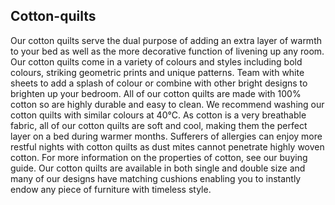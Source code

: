 ## Cotton-quilts

Our cotton quilts serve the dual purpose of adding an extra layer of warmth to your bed as well as the more decorative function of livening up any room. Our cotton quilts come in a variety of colours and styles including bold colours, striking geometric prints and unique patterns. Team with white sheets to add a splash of colour or combine with other bright designs to brighten up your bedroom. All of our cotton quilts are made with 100% cotton so are highly durable and easy to clean. We recommend washing our cotton quilts with similar colours at 40°C. As cotton is a very breathable fabric, all of our cotton quilts are soft and cool, making them the perfect layer on a bed during warmer months. Sufferers of allergies can enjoy more restful nights with cotton quilts as dust mites cannot penetrate highly woven cotton. For more information on the properties of cotton, see our buying guide. Our cotton quilts are available in both single and double size and many of our designs have matching cushions enabling you to instantly endow any piece of furniture with timeless style.

